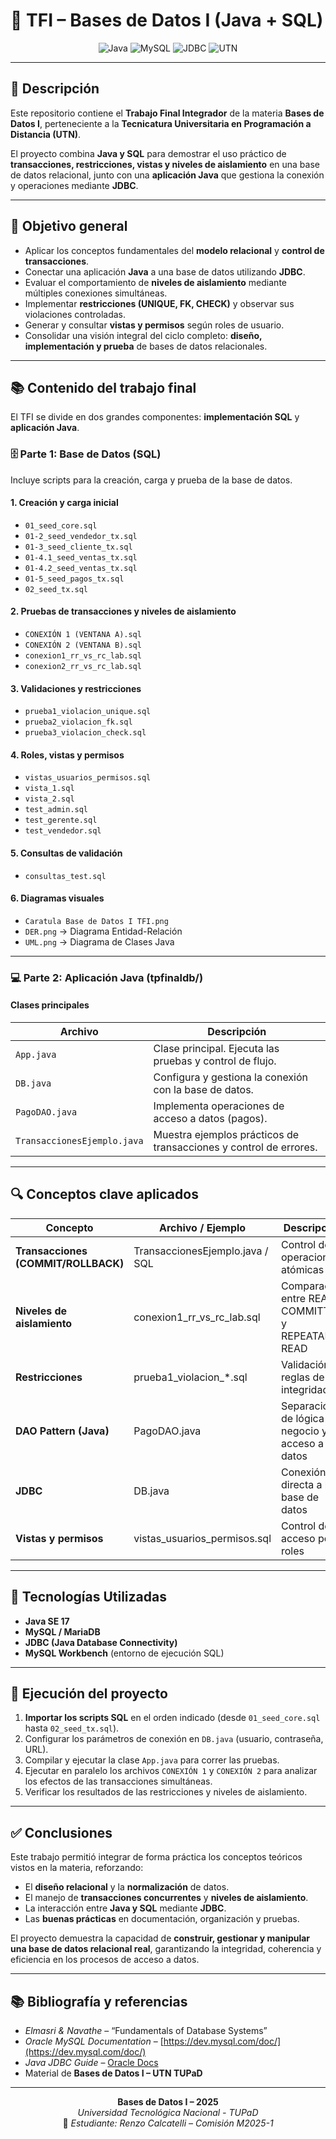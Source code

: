 # 🔷 TFI – Bases de Datos I (Java + SQL)

<div align="center">
  
![Java](https://img.shields.io/badge/Java-ED8B00?style=for-the-badge&logo=openjdk&logoColor=white)
![MySQL](https://img.shields.io/badge/MySQL-005C84?style=for-the-badge&logo=mysql&logoColor=white)
![JDBC](https://img.shields.io/badge/JDBC-Database%20Connectivity-2ECC71?style=for-the-badge)
![UTN](https://img.shields.io/badge/UTN-TUPaD-0066CC?style=for-the-badge)

</div>

---

## 📖 Descripción

Este repositorio contiene el **Trabajo Final Integrador** de la materia **Bases de Datos I**, perteneciente a la **Tecnicatura Universitaria en Programación a Distancia (UTN)**.  

El proyecto combina **Java y SQL** para demostrar el uso práctico de **transacciones, restricciones, vistas y niveles de aislamiento** en una base de datos relacional, junto con una **aplicación Java** que gestiona la conexión y operaciones mediante **JDBC**.

---

## 🎯 Objetivo general

* Aplicar los conceptos fundamentales del **modelo relacional** y **control de transacciones**.  
* Conectar una aplicación **Java** a una base de datos utilizando **JDBC**.  
* Evaluar el comportamiento de **niveles de aislamiento** mediante múltiples conexiones simultáneas.  
* Implementar **restricciones (UNIQUE, FK, CHECK)** y observar sus violaciones controladas.  
* Generar y consultar **vistas y permisos** según roles de usuario.  
* Consolidar una visión integral del ciclo completo: **diseño, implementación y prueba** de bases de datos relacionales.

---

## 📚 Contenido del trabajo final

El TFI se divide en dos grandes componentes: **implementación SQL** y **aplicación Java**.

### 🗄️ **Parte 1: Base de Datos (SQL)**

Incluye scripts para la creación, carga y prueba de la base de datos.

#### **1. Creación y carga inicial**
- `01_seed_core.sql`  
- `01-2_seed_vendedor_tx.sql`  
- `01-3_seed_cliente_tx.sql`  
- `01-4.1_seed_ventas_tx.sql`  
- `01-4.2_seed_ventas_tx.sql`  
- `01-5_seed_pagos_tx.sql`  
- `02_seed_tx.sql`

#### **2. Pruebas de transacciones y niveles de aislamiento**
- `CONEXIÓN 1 (VENTANA A).sql`  
- `CONEXIÓN 2 (VENTANA B).sql`  
- `conexion1_rr_vs_rc_lab.sql`  
- `conexion2_rr_vs_rc_lab.sql`

#### **3. Validaciones y restricciones**
- `prueba1_violacion_unique.sql`  
- `prueba2_violacion_fk.sql`  
- `prueba3_violacion_check.sql`

#### **4. Roles, vistas y permisos**
- `vistas_usuarios_permisos.sql`  
- `vista_1.sql`  
- `vista_2.sql`  
- `test_admin.sql`  
- `test_gerente.sql`  
- `test_vendedor.sql`

#### **5. Consultas de validación**
- `consultas_test.sql`

#### **6. Diagramas visuales**
- `Caratula Base de Datos I TFI.png`  
- `DER.png` → Diagrama Entidad-Relación  
- `UML.png` → Diagrama de Clases Java

---

### 💻 **Parte 2: Aplicación Java (tpfinaldb/)**

#### **Clases principales**
| Archivo | Descripción |
|----------|--------------|
| `App.java` | Clase principal. Ejecuta las pruebas y control de flujo. |
| `DB.java` | Configura y gestiona la conexión con la base de datos. |
| `PagoDAO.java` | Implementa operaciones de acceso a datos (pagos). |
| `TransaccionesEjemplo.java` | Muestra ejemplos prácticos de transacciones y control de errores. |

---

## 🔍 Conceptos clave aplicados

| Concepto | Archivo / Ejemplo | Descripción |
|-----------|------------------|--------------|
| **Transacciones (COMMIT/ROLLBACK)** | TransaccionesEjemplo.java / SQL | Control de operaciones atómicas |
| **Niveles de aislamiento** | conexion1_rr_vs_rc_lab.sql | Comparación entre READ COMMITTED y REPEATABLE READ |
| **Restricciones** | prueba1_violacion_*.sql | Validación de reglas de integridad |
| **DAO Pattern (Java)** | PagoDAO.java | Separación de lógica de negocio y acceso a datos |
| **JDBC** | DB.java | Conexión directa a la base de datos |
| **Vistas y permisos** | vistas_usuarios_permisos.sql | Control de acceso por roles |

---

## 🧩 Tecnologías Utilizadas

- **Java SE 17**
- **MySQL / MariaDB**
- **JDBC (Java Database Connectivity)**
- **MySQL Workbench** (entorno de ejecución SQL)

---

## 🚀 Ejecución del proyecto

1. **Importar los scripts SQL** en el orden indicado (desde `01_seed_core.sql` hasta `02_seed_tx.sql`).  
2. Configurar los parámetros de conexión en `DB.java` (usuario, contraseña, URL).  
3. Compilar y ejecutar la clase `App.java` para correr las pruebas.  
4. Ejecutar en paralelo los archivos `CONEXIÓN 1` y `CONEXIÓN 2` para analizar los efectos de las transacciones simultáneas.  
5. Verificar los resultados de las restricciones y niveles de aislamiento.

---

## ✅ Conclusiones

Este trabajo permitió integrar de forma práctica los conceptos teóricos vistos en la materia, reforzando:

- El **diseño relacional** y la **normalización** de datos.  
- El manejo de **transacciones concurrentes** y **niveles de aislamiento**.  
- La interacción entre **Java y SQL** mediante **JDBC**.  
- Las **buenas prácticas** en documentación, organización y pruebas.  

El proyecto demuestra la capacidad de **construir, gestionar y manipular una base de datos relacional real**, garantizando la integridad, coherencia y eficiencia en los procesos de acceso a datos.

---

## 📚 Bibliografía y referencias

- *Elmasri & Navathe* – “Fundamentals of Database Systems”  
- *Oracle MySQL Documentation* – [https://dev.mysql.com/doc/](https://dev.mysql.com/doc/)  
- *Java JDBC Guide* – [Oracle Docs](https://docs.oracle.com/javase/tutorial/jdbc/)  
- Material de **Bases de Datos I – UTN TUPaD**

---

<div align="center">

**Bases de Datos I – 2025**  
*Universidad Tecnológica Nacional - TUPaD*  
📘 *Estudiante: Renzo Calcatelli – Comisión M2025-1*

</div>
